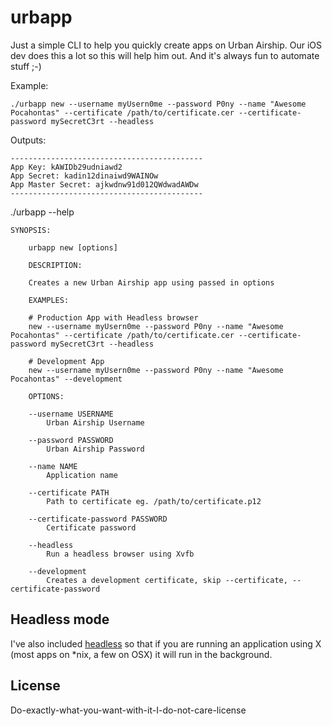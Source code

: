 # urbapp

Just a simple CLI to help you quickly create apps on Urban Airship. Our iOS dev does this a lot so this will help him out. And it's always fun to automate stuff ;-)

Example:
	
	./urbapp new --username myUsern0me --password P0ny --name "Awesome Pocahontas" --certificate /path/to/certificate.cer --certificate-password mySecretC3rt --headless

Outputs:

	-------------------------------------------
	App Key: kAWIDb29udniawd2
	App Secret: kadin12dinaiwd9WAINOw
	App Master Secret: ajkwdnw91d012QWdwadAWDw
	-------------------------------------------

./urbapp --help
	
	SYNOPSIS:

		urbapp new [options]

		DESCRIPTION:

		Creates a new Urban Airship app using passed in options

		EXAMPLES:
			
		# Production App with Headless browser
		new --username myUsern0me --password P0ny --name "Awesome Pocahontas" --certificate /path/to/certificate.cer --certificate-password mySecretC3rt --headless
			
		# Development App
		new --username myUsern0me --password P0ny --name "Awesome Pocahontas" --development
			
		OPTIONS:
			
		--username USERNAME 
			Urban Airship Username
			
		--password PASSWORD 
			Urban Airship Password
			
		--name NAME 
			Application name
			
		--certificate PATH 
			Path to certificate eg. /path/to/certificate.p12
			
		--certificate-password PASSWORD 
			Certificate password
			
		--headless 
			Run a headless browser using Xvfb
			
		--development 
			Creates a development certificate, skip --certificate, --certificate-password

## Headless mode
I've also included [headless](https://github.com/leonid-shevtsov/headless) so that if you are running an application using X (most apps on *nix, a few on OSX) it will run in the background.

## License
Do-exactly-what-you-want-with-it-I-do-not-care-license